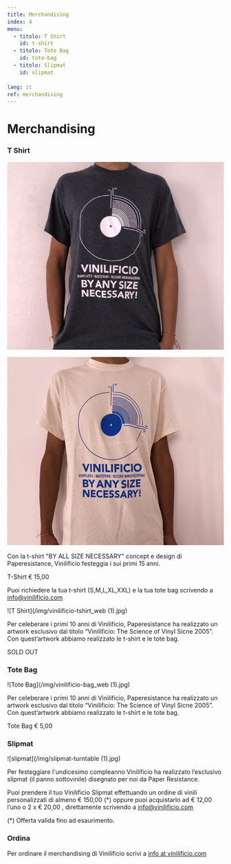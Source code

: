 ```yaml
---
title: Merchandising
index: 4
menu:
  - titolo: T Shirt
    id: t-shirt
  - titolo: Tote Bag
    id: tote-bag
  - titolo: Slipmat
    id: slipmat
    
lang: it
ref: merchandising
---
```

# Merchandising



### T Shirt

![T Shirt](/img/T-SHIRT-GREY.jpg)

![T Shirt](/img/T-SHIRT-CREAM.jpg)

Con la t-shirt "BY ALL SIZE NECESSARY" concept e design di Paperesistance, Vinilificio festeggia i sui primi 15 anni.

T-Shirt € 15,00

Puoi richiedere la tua t-shirt (S,M,L,XL,XXL) e la tua tote bag scrivendo a info@vinilificio.com


![T Shirt](/img/vinilificio-tshirt_web (1).jpg)

Per celeberare i primi 10 anni di Vinilificio, Paperesistance ha realizzato un artwork esclusivo dal titolo “Vinilificio: The Science of Vinyl Sicne 2005”.
Con quest’artwork abbiamo realizzato le t-shirt e le tote bag.

SOLD OUT

### Tote Bag
![Tote Bag](/img/vinilificio-bag_web (1).jpg)

Per celeberare i primi 10 anni di Vinilificio, Paperesistance ha realizzato un artwork esclusivo dal titolo “Vinilificio: The Science of Vinyl Sicne 2005”.
Con quest’artwork abbiamo realizzato le t-shirt e le tote bag.

Tote Bag € 5,00

### Slipmat

![slipmat](/img/slipmat-turntable (1).jpg)


Per festeggiare l'undicesimo compleanno Vinilificio ha realizzato l’esclusivo slipmat (il panno sottovinile) disegnato per noi da Paper Resistance.

Puoi prendere il tuo Vinilificio Slipmat effettuando un ordine di vinili personalizzati di almeno € 150,00 (*) oppure puoi acquistarlo ad € 12,00 l’uno o 2 x € 20,00 , direttamente scrivendo a info@vinilificio.com

(*) Offerta valida fino ad esaurimento.


### Ordina

Per ordinare il merchandising di Vinilificio scrivi a <a href="mailto:info@vinilificio.com">info at vinilificio.com</a>
